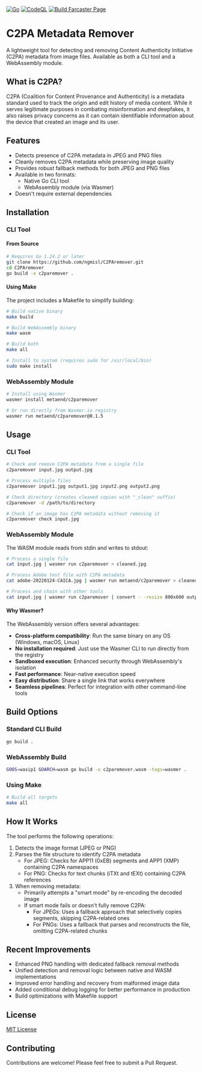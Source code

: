 [![Go](https://github.com/ngmisl/C2PAremover/actions/workflows/go.yml/badge.svg)](https://github.com/ngmisl/C2PAremover/actions/workflows/go.yml) [![CodeQL](https://github.com/ngmisl/C2PAremover/actions/workflows/github-code-scanning/codeql/badge.svg)](https://github.com/ngmisl/C2PAremover/actions/workflows/github-code-scanning/codeql) [![Build Farcaster Page](https://github.com/ngmisl/C2PAremover/actions/workflows/gh-frame.yml/badge.svg)](https://github.com/ngmisl/C2PAremover/actions/workflows/gh-frame.yml)

# C2PA Metadata Remover

A lightweight tool for detecting and removing Content Authenticity Initiative (C2PA) metadata from image files. Available as both a CLI tool and a WebAssembly module.

## What is C2PA?

C2PA (Coalition for Content Provenance and Authenticity) is a metadata standard used to track the origin and edit history of media content. While it serves legitimate purposes in combating misinformation and deepfakes, it also raises privacy concerns as it can contain identifiable information about the device that created an image and its user.

## Features

- Detects presence of C2PA metadata in JPEG and PNG files
- Cleanly removes C2PA metadata while preserving image quality
- Provides robust fallback methods for both JPEG and PNG files
- Available in two formats:
  - Native Go CLI tool
  - WebAssembly module (via Wasmer)
- Doesn't require external dependencies

## Installation

### CLI Tool

#### From Source

```bash
# Requires Go 1.24.2 or later
git clone https://github.com/ngmisl/C2PAremover.git
cd C2PAremover
go build -o c2paremover .
```

#### Using Make

The project includes a Makefile to simplify building:

```bash
# Build native binary
make build

# Build WebAssembly binary
make wasm

# Build both
make all

# Install to system (requires sudo for /usr/local/bin)
sudo make install
```

### WebAssembly Module

```bash
# Install using Wasmer
wasmer install metaend/c2paremover

# Or run directly from Wasmer.io registry
wasmer run metaend/c2paremover@0.1.5
```

## Usage

### CLI Tool

```bash
# Check and remove C2PA metadata from a single file
c2paremover input.jpg output.jpg

# Process multiple files
c2paremover input1.jpg output1.jpg input2.png output2.png

# Check directory (creates cleaned copies with "_clean" suffix)
c2paremover -d /path/to/directory

# Check if an image has C2PA metadata without removing it
c2paremover check input.jpg
```

### WebAssembly Module

The WASM module reads from stdin and writes to stdout:

```bash
# Process a single file
cat input.jpg | wasmer run c2paremover > cleaned.jpg

# Process Adobe test file with C2PA metadata
cat adobe-20220124-CAICA.jpg | wasmer run metaend/c2paremover > cleaned.jpg

# Process and chain with other tools
cat input.jpg | wasmer run c2paremover | convert - -resize 800x600 output.jpg
```

#### Why Wasmer?

The WebAssembly version offers several advantages:

- **Cross-platform compatibility**: Run the same binary on any OS (Windows, macOS, Linux)
- **No installation required**: Just use the Wasmer CLI to run directly from the registry
- **Sandboxed execution**: Enhanced security through WebAssembly's isolation
- **Fast performance**: Near-native execution speed
- **Easy distribution**: Share a single link that works everywhere
- **Seamless pipelines**: Perfect for integration with other command-line tools

## Build Options

### Standard CLI Build

```bash
go build .
```

### WebAssembly Build

```bash
GOOS=wasip1 GOARCH=wasm go build -o c2paremover.wasm -tags=wasmer .
```

### Using Make

```bash
# Build all targets
make all
```

## How It Works

The tool performs the following operations:

1. Detects the image format (JPEG or PNG)
2. Parses the file structure to identify C2PA metadata
   - For JPEG: Checks for APP11 (0xEB) segments and APP1 (XMP) containing C2PA namespaces
   - For PNG: Checks for text chunks (iTXt and tEXt) containing C2PA references
3. When removing metadata:
   - Primarily attempts a "smart mode" by re-encoding the decoded image
   - If smart mode fails or doesn't fully remove C2PA:
     - For JPEGs: Uses a fallback approach that selectively copies segments, skipping C2PA-related ones
     - For PNGs: Uses a fallback that parses and reconstructs the file, omitting C2PA-related chunks

## Recent Improvements

- Enhanced PNG handling with dedicated fallback removal methods
- Unified detection and removal logic between native and WASM implementations
- Improved error handling and recovery from malformed image data
- Added conditional debug logging for better performance in production
- Build optimizations with Makefile support

## License

[MIT License](LICENSE)

## Contributing

Contributions are welcome! Please feel free to submit a Pull Request.
